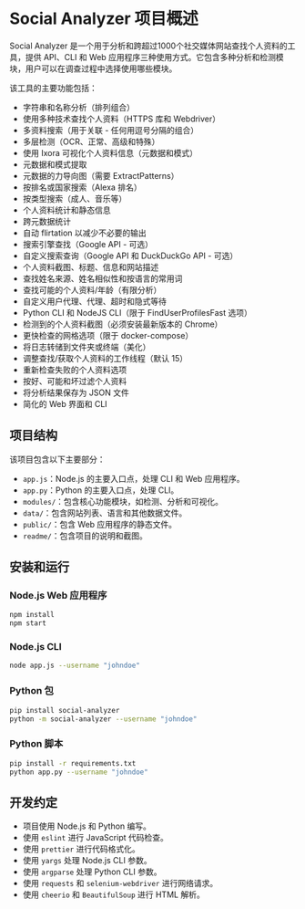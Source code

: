 # Social Analyzer 项目概述

Social Analyzer 是一个用于分析和跨超过1000个社交媒体网站查找个人资料的工具，提供 API、CLI 和 Web 应用程序三种使用方式。它包含多种分析和检测模块，用户可以在调查过程中选择使用哪些模块。

该工具的主要功能包括：
- 字符串和名称分析（排列组合）
- 使用多种技术查找个人资料（HTTPS 库和 Webdriver）
- 多资料搜索（用于关联 - 任何用逗号分隔的组合）
- 多层检测（OCR、正常、高级和特殊）
- 使用 Ixora 可视化个人资料信息（元数据和模式）
- 元数据和模式提取
- 元数据的力导向图（需要 ExtractPatterns）
- 按排名或国家搜索（Alexa 排名）
- 按类型搜索（成人、音乐等）
- 个人资料统计和静态信息
- 跨元数据统计
- 自动 flirtation 以减少不必要的输出
- 搜索引擎查找（Google API - 可选）
- 自定义搜索查询（Google API 和 DuckDuckGo API - 可选）
- 个人资料截图、标题、信息和网站描述
- 查找姓名来源、姓名相似性和按语言的常用词
- 查找可能的个人资料/年龄（有限分析）
- 自定义用户代理、代理、超时和隐式等待
- Python CLI 和 NodeJS CLI（限于 FindUserProfilesFast 选项）
- 检测到的个人资料截图（必须安装最新版本的 Chrome）
- 更快检查的网格选项（限于 docker-compose）
- 将日志转储到文件夹或终端（美化）
- 调整查找/获取个人资料的工作线程（默认 15）
- 重新检查失败的个人资料选项
- 按好、可能和坏过滤个人资料
- 将分析结果保存为 JSON 文件
- 简化的 Web 界面和 CLI

## 项目结构

该项目包含以下主要部分：
- `app.js`：Node.js 的主要入口点，处理 CLI 和 Web 应用程序。
- `app.py`：Python 的主要入口点，处理 CLI。
- `modules/`：包含核心功能模块，如检测、分析和可视化。
- `data/`：包含网站列表、语言和其他数据文件。
- `public/`：包含 Web 应用程序的静态文件。
- `readme/`：包含项目的说明和截图。

## 安装和运行

### Node.js Web 应用程序
```bash
npm install
npm start
```

### Node.js CLI
```bash
node app.js --username "johndoe"
```

### Python 包
```bash
pip install social-analyzer
python -m social-analyzer --username "johndoe"
```

### Python 脚本
```bash
pip install -r requirements.txt
python app.py --username "johndoe"
```

## 开发约定

- 项目使用 Node.js 和 Python 编写。
- 使用 `eslint` 进行 JavaScript 代码检查。
- 使用 `prettier` 进行代码格式化。
- 使用 `yargs` 处理 Node.js CLI 参数。
- 使用 `argparse` 处理 Python CLI 参数。
- 使用 `requests` 和 `selenium-webdriver` 进行网络请求。
- 使用 `cheerio` 和 `BeautifulSoup` 进行 HTML 解析。